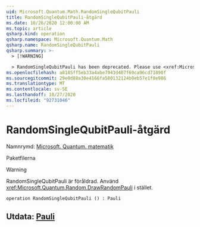 ```yaml
---
uid: Microsoft.Quantum.Math.RandomSingleQubitPauli
title: RandomSingleQubitPauli-åtgärd
ms.date: 10/26/2020 12:00:00 AM
ms.topic: article
qsharp.kind: operation
qsharp.namespace: Microsoft.Quantum.Math
qsharp.name: RandomSingleQubitPauli
qsharp.summary: >-
  > [!WARNING]

  > RandomSingleQubitPauli has been deprecated. Please use <xref:Microsoft.Quantum.Random.DrawRandomPauli> instead.
ms.openlocfilehash: a8185ff5eb33a4abe7943d407f69ca96cd71890f
ms.sourcegitcommit: 29e0d88a30e4166fa580132124b0eb57e1f0e986
ms.translationtype: MT
ms.contentlocale: sv-SE
ms.lasthandoff: 10/27/2020
ms.locfileid: "92731046"
---
```

# <a name="randomsinglequbitpauli-operation"></a>RandomSingleQubitPauli-åtgärd

Namnrymd: [Microsoft. Quantum. matematik](xref:Microsoft.Quantum.Math)

Paketfilerna [](https://nuget.org/packages/)


> [!WARNING]
> RandomSingleQubitPauli är föråldrad. Använd <xref:Microsoft.Quantum.Random.DrawRandomPauli> i stället.



```qsharp
operation RandomSingleQubitPauli () : Pauli
```


## <a name="output--pauli"></a>Utdata: [Pauli](xref:microsoft.quantum.lang-ref.pauli)

